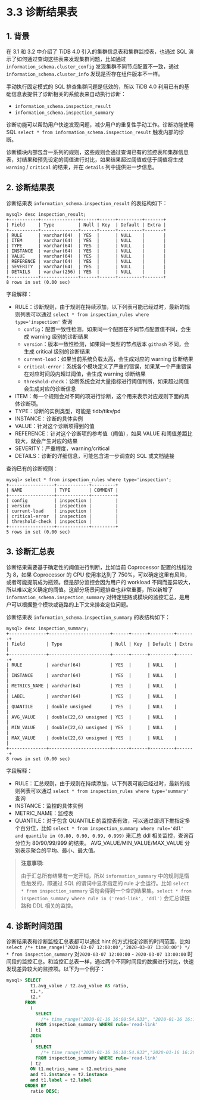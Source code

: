 # 3.3 诊断结果表

## 1. 背景

在 3.1 和 3.2 中介绍了 TiDB 4.0 引入的集群信息表和集群监控表，也通过 SQL 演示了如何通过查询这些表来发现集群问题，比如通过 `information_schema.cluster_config` 发现集群不同节点配置不一致，通过 `information_schema.cluster_info` 发现是否存在组件版本不一样。

手动执行固定模式的 SQL 排查集群问题是低效的，所以 TiDB 4.0 利用已有的基础信息表提供了诊断相关的系统表来自动执行诊断：

 * `information_schema.inspection_result`
 * `information_schema.inspection_summary`

诊断功能可以帮助用户快速发现问题，减少用户的重复性手动工作。诊断功能使用 SQL `select * from information_schema.inspection_result` 触发内部的诊断。

诊断模块内部包含一系列的规则，这些规则会通过查询已有的监控表和集群信息表，对结果和预先设定的阈值进行对比，如果结果超过阈值或低于阈值将生成 `warning` / `critical` 的结果，并在 `details` 列中提供进一步信息。

## 2. 诊断结果表

诊断结果表 `information_schema.inspection_result` 的表结构如下：

```
mysql> desc inspection_result;
+-----------+--------------+------+------+---------+-------+
| Field     | Type         | Null | Key  | Default | Extra |
+-----------+--------------+------+------+---------+-------+
| RULE      | varchar(64)  | YES  |      | NULL    |       |
| ITEM      | varchar(64)  | YES  |      | NULL    |       |
| TYPE      | varchar(64)  | YES  |      | NULL    |       |
| INSTANCE  | varchar(64)  | YES  |      | NULL    |       |
| VALUE     | varchar(64)  | YES  |      | NULL    |       |
| REFERENCE | varchar(64)  | YES  |      | NULL    |       |
| SEVERITY  | varchar(64)  | YES  |      | NULL    |       |
| DETAILS   | varchar(256) | YES  |      | NULL    |       |
+-----------+--------------+------+------+---------+-------+
8 rows in set (0.00 sec)
```

字段解释：

* RULE：诊断规则，由于规则在持续添加，以下列表可能已经过时，最新的规则列表可以通过 `select * from inspection_rules where type='inspection'` 查询
  - `config`：配置一致性检测，如果同一个配置在不同节点配置值不同，会生成 warning 级别的诊断结果
  - `version`：版本一致性检测，如果同一类型的节点版本 `githash` 不同，会生成 critical 级别的诊断结果
  - `current-load`：如果当前系统负载太高，会生成对应的 warning 诊断结果
  - `critical-error`：系统各个模块定义了严重的错误，如果某一个严重错误在对应时间段内超过阈值，会生成 warning 诊断结果
  - `threshold-check`：诊断系统会对大量指标进行阈值判断，如果超过阈值会生成对应的诊断信息
* ITEM：每一个规则会对不同的项进行诊断，这个用来表示对应规则下面的具体诊断项。
* TYPE：诊断的实例类型，可能是 tidb/tikv/pd
* INSTANCE：诊断的具体实例
* VALUE：针对这个诊断项得到的值
* REFERENCE：针对这个诊断项的参考值（阈值），如果 VALUE 和阈值差距比较大，就会产生对应的结果
* SEVERITY：严重程度，warning/critical
* DETAILS：诊断的详细信息，可能包含进一步调查的 SQL 或文档链接

查询已有的诊断规则：

```
mysql> select * from inspection_rules where type='inspection';
+-----------------+------------+---------+
| NAME            | TYPE       | COMMENT |
+-----------------+------------+---------+
| config          | inspection |         |
| version         | inspection |         |
| current-load    | inspection |         |
| critical-error  | inspection |         |
| threshold-check | inspection |         |
+-----------------+------------+---------+
5 rows in set (0.00 sec)
```

## 3. 诊断汇总表

诊断结果需要基于确定性的阈值进行判断，比如当前 Coprocessor 配置的线程池为 8，如果 Coprocessor 的 CPU 使用率达到了 750%，可以确定这里有风险，或者可能提前成为瓶颈。但是部分监控会因为用户的 workload 不同而差异较大，所以难以定义确定的阈值。这部分场景问题排查也非常重要，所以新增了 `information_schema.inspection_summary`  对特定链路或模块的监控汇总，是用户可以根据整个模块或链路的上下文来排查定位问题。

诊断结果表 `information_schema.inspection_summary` 的表结构如下：

```
mysql> desc inspection_summary;
+--------------+-----------------------+------+------+---------+-------+
| Field        | Type                  | Null | Key  | Default | Extra |
+--------------+-----------------------+------+------+---------+-------+
| RULE         | varchar(64)           | YES  |      | NULL    |       |
| INSTANCE     | varchar(64)           | YES  |      | NULL    |       |
| METRICS_NAME | varchar(64)           | YES  |      | NULL    |       |
| LABEL        | varchar(64)           | YES  |      | NULL    |       |
| QUANTILE     | double unsigned       | YES  |      | NULL    |       |
| AVG_VALUE    | double(22,6) unsigned | YES  |      | NULL    |       |
| MIN_VALUE    | double(22,6) unsigned | YES  |      | NULL    |       |
| MAX_VALUE    | double(22,6) unsigned | YES  |      | NULL    |       |
+--------------+-----------------------+------+------+---------+-------+
8 rows in set (0.00 sec)
```

字段解释：

* RULE：汇总规则，由于规则在持续添加，以下列表可能已经过时，最新的规则列表可以通过 `select * from inspection_rules where type='summary'` 查询
* INSTANCE：监控的具体实例
* METRIC_NAME：监控表
* QUANTILE：对于包含 QUANTILE 的监控表有效，可以通过谓词下推指定多个百分位，比如 `select * from inspection_summary where rule='ddl' and quantile in (0.80, 0.90, 0.99, 0.999)` 来汇总 ddl 相关监控，查询百分位为 80/90/99/999 的结果。
AVG_VALUE/MIN_VALUE/MAX_VALUE 分别表示聚合的平均、最小、最大值。

> **注意事项:**
>
> 由于汇总所有结果有一定开销，所以 `information_summary` 中的规则是惰性触发的，即通过 SQL 的谓词中显示指定的 rule 才会运行。比如 `select * from inspection_summary` 语句会得到一个空的结果集。`select * from inspection_summary where rule in ('read-link', 'ddl')` 会汇总读链路和 DDL 相关的监控。

## 4. 诊断时间范围

诊断结果表和诊断监控汇总表都可以通过 hint 的方式指定诊断的时间范围，比如 `select /*+ time_range('2020-03-07 12:00:00','2020-03-07 13:00:00') */ * from inspection_summary` 对`2020-03-07 12:00:00` - `2020-03-07 13:00:00` 时间段的监控汇总。和监控汇总表一样，通过两个不同时间段的数据进行对比，快速发现差异较大的监控项。以下为一个例子：

```sql
mysql> SELECT 
         t1.avg_value / t2.avg_value AS ratio, 
         t1.*, 
         t2.* 
       FROM 
         (
           SELECT 
             /*+ time_range("2020-01-16 16:00:54.933", "2020-01-16 16:10:54.933")*/ * 
           FROM inspection_summary WHERE rule='read-link'
         ) t1 
         JOIN
         (
           SELECT 
             /*+ time_range("2020-01-16 16:10:54.933","2020-01-16 16:20:54.933")*/ *
           FROM inspection_summary WHERE rule='read-link'
         ) t2
         ON t1.metrics_name = t2.metrics_name 
         and t1.instance = t2.instance 
         and t1.label = t2.label 
       ORDER BY 
         ratio DESC;
```
